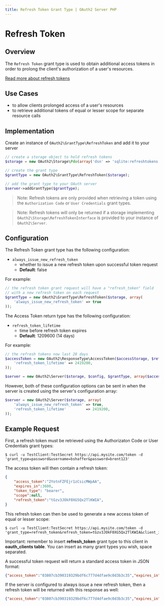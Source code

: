 ```yaml
---
title: Refresh Token Grant Type | OAuth2 Server PHP
---
```


# Refresh Token

## Overview

The `Refresh Token` grant type is used to obtain additional access tokens
in order to prolong the client's authorization of a user's resources.

[Read more about refresh tokens](http://tools.ietf.org/html/rfc6749#section-1.5)

## Use Cases

  * to allow clients prolonged access of a user's resources
  * to retrieve additional tokens of equal or lesser scope for separate resource calls

## Implementation

Create an instance of `OAuth2\GrantType\RefreshToken` and add it to
your server

```php
// create a storage object to hold refresh tokens
$storage = new OAuth2\Storage\Pdo(array('dsn' => 'sqlite:refreshtokens.sqlite'));

// create the grant type
$grantType = new OAuth2\GrantType\RefreshToken($storage);

// add the grant type to your OAuth server
$server->addGrantType($grantType);
```

> Note: Refresh tokens are only provided when retrieving a token using the
> `Authorization Code` or `User Credentials` grant types.

> Note: Refresh tokens will only be returned if a storage implementing
> `OAuth2\Storage\RefreshTokenInterface` is provided to your instance
> of `OAuth2\Server`.


## Configuration

The Refresh Token grant type has the following configuration:

  * `always_issue_new_refresh_token`
    * whether to issue a new refresh token upon successful token request
    * **Default**: false

For example:

```php
// the refresh token grant request will have a "refresh_token" field
// with a new refresh token on each request
$grantType = new OAuth2\GrantType\RefreshToken($storage, array(
    'always_issue_new_refresh_token' => true
));
```

The Access Token return type has the following configuration:

  * `refresh_token_lifetime`
    * time before refresh token expires
    * **Default**: 1209600 (14 days)

For example:

```php
// the refresh tokens now last 28 days
$accessToken = new OAuth2\ResponseType\AccessToken($accessStorage, $refreshStorage, array(
    'refresh_token_lifetime' => 2419200,
));

$server = new OAuth2\Server($storage, $config, $grantType, array($accessToken));
```

However, both of these configuration options can be sent in when the server is created
using the server's configuration array:

```php
$server = new OAuth2\Server($storage, array(
    'always_issue_new_refresh_token' => true,
    'refresh_token_lifetime'         => 2419200,
));
```

>

## Example Request

First, a refresh token must be retrieved using the Authorizaton Code or User Credentials grant types:

```text
$ curl -u TestClient:TestSecret https://api.mysite.com/token -d 'grant_type=password&username=bshaffer&password=brent123'
```

The access token will then contain a refresh token:

```json
{
    "access_token":"2YotnFZFEjr1zCsicMWpAA",
    "expires_in":3600,
    "token_type": "bearer",
    "scope":null,
    "refresh_token":"tGzv3JOkF0XG5Qx2TlKWIA",
}
```

This refresh token can then be used to generate a new access token of equal or
lesser scope:

```text
$ curl -u TestClient:TestSecret https://api.mysite.com/token -d 'grant_type=refresh_token&refresh_token=tGzv3JOkF0XG5Qx2TlKWIA&client_id=bshaffer&client_secret=37deb3aabb023561291c20cf9aa9669b2c3bbd28'
```

Important: remember to insert **refresh_token** grant type to this client in **oauth_clients table**. You can insert as many grant types you wish, space separated.

A successful token request will return a standard access token in JSON format:

```json
{"access_token":"03807cb390319329bdf6c777d4dfae9c0d3b3c35","expires_in":3600,"token_type":"bearer","scope":null}
```

If the server is configured to always issue a new refresh token, then a refresh token
will be returned with this response as well:

```json
{"access_token":"03807cb390319329bdf6c777d4dfae9c0d3b3c35","expires_in":3600,"token_type":"bearer","scope":null,"refresh_token":"s6BhdRkqt303807bdf6c78"}
```

